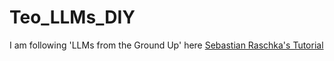 # Teo_LLMs_DIY
I am following 'LLMs from the Ground Up' here [Sebastian Raschka's Tutorial](https://www.youtube.com/watch?v=quh7z1q7-uc&amp;t=2463s)
